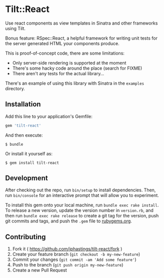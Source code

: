 # Tilt::React

Use react components as view templates in Sinatra and other frameworks using Tilt.

Bonus feature: RSpec::React, a helpful framework for writing unit tests for the server generated HTML your components produce.

This is proof-of-concept code, there are some limitations:

* Only server-side rendering is supported at the moment
* There's some hacky code around the place (search for FIXME)
* There aren't any tests for the actual library…

There's an example of using this library with Sinatra in the `examples` directory.

## Installation

Add this line to your application's Gemfile:

```ruby
gem 'tilt-react'
```

And then execute:

    $ bundle

Or install it yourself as:

    $ gem install tilt-react

## Development

After checking out the repo, run `bin/setup` to install dependencies. Then, run `bin/console` for an interactive prompt that will allow you to experiment.

To install this gem onto your local machine, run `bundle exec rake install`. To release a new version, update the version number in `version.rb`, and then run `bundle exec rake release` to create a git tag for the version, push git commits and tags, and push the `.gem` file to [rubygems.org](https://rubygems.org).

## Contributing

1. Fork it ( https://github.com/jphastings/tilt-react/fork )
2. Create your feature branch (`git checkout -b my-new-feature`)
3. Commit your changes (`git commit -am 'Add some feature'`)
4. Push to the branch (`git push origin my-new-feature`)
5. Create a new Pull Request
